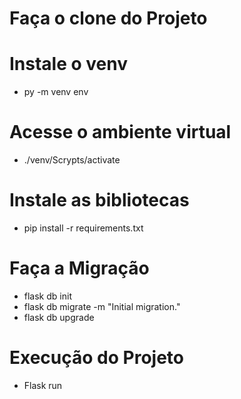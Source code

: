 # Faça o clone do Projeto

# Instale o venv
- py -m venv env

# Acesse o ambiente virtual
- ./venv/Scrypts/activate

# Instale as bibliotecas
- pip install -r requirements.txt

# Faça a Migração
- flask db init
- flask db migrate -m "Initial migration."
- flask db upgrade

# Execução do Projeto
- Flask run

